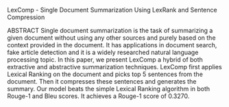 LexComp - Single Document Summarization Using LexRank and Sentence Compression

ABSTRACT
Single document summarization is the task of summarizing a given document without using any other sources and purely based on the context provided in the document. It has applications in document search, fake article detection and it is a widely researched natural language processing topic. In this paper, we present LexComp a hybrid of both extractive and abstractive summarization techniques. LexComp first applies Lexical Ranking on the document and picks top 5 sentences from the document. Then it compresses these sentences and generates the summary. Our model beats the simple Lexical Ranking algorithm in both Rouge-1 and Bleu scores. It achieves a Rouge-1 score of 0.3270.